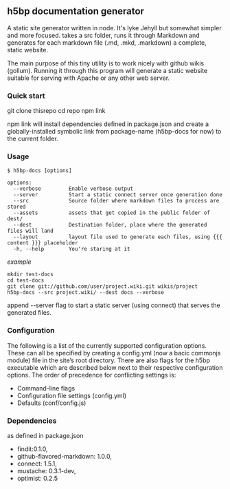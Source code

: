 ## h5bp documentation generator

A static site generator written in node. It's lyke Jehyll but somewhat simpler and more focused. takes a src folder, runs it through Markdown and generates for each markdown file (.md, .mkd, .markdown) a complete, static website.

The main purpose of this tiny utility is to work nicely with github wikis (gollum). Running it through this program will generate a static website suitable for serving with Apache or any other web server.

### Quick start

  git clone thisrepo
  cd repo
  npm link
  
npm link will install dependencies defined in package.json and create a globally-installed symbolic link from package-name (h5bp-docs for now) to the current folder.

### Usage

    $ h5bp-docs [options]

    options:
      --verbose         Enable verbose output
      --server          Start a static connect server once generation done
      --src             Source folder where markdown files to process are stored
      --assets          assets that get copied in the public folder of dest/
      --dest            Destination folder, place where the generated files will land
      --layout          layout file used to generate each files, using {{{ content }}} placeholder
      -h, --help        You're staring at it
      
_example_

    mkdir test-docs
    cd test-docs
    git clone git://github.com/user/project.wiki.git wikis/project
    h5bp-docs --src project.wiki/ --dest docs --verbose
    
append --server flag to start a static server (using connect) that serves the generated files.
  

### Configuration

The following is a list of the currently supported configuration options. These can all be specified by creating a config.yml (now a bacic commonjs module) file in the site’s root directory. There are also flags for the h5bp executable which are described below next to their respective configuration options. The order of precedence for conflicting settings is:

* Command-line flags
* Configuration file settings (config.yml)
* Defaults (conf/config.js)
    

### Dependencies

as defined in package.json

* findit:0.1.0,
* github-flavored-markdown: 1.0.0,
* connect: 1.5.1,
* mustache: 0.3.1-dev,
* optimist: 0.2.5 


    
    
    


